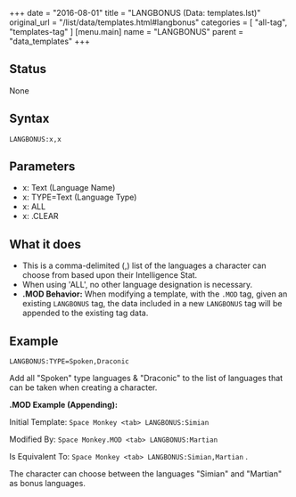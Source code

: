 +++
date = "2016-08-01"
title = "LANGBONUS (Data: templates.lst)"
original_url = "/list/data/templates.html#langbonus"
categories = [ "all-tag", "templates-tag" ]
[menu.main]
    name = "LANGBONUS"
    parent = "data_templates"
+++

## Status

None

## Syntax

`LANGBONUS:x,x`

## Parameters

-   x: Text (Language Name)
-   x: TYPE=Text (Language Type)
-   x: ALL
-   x: .CLEAR



What it does
------------

-   This is a comma-delimited (,) list of the languages a character can
    choose from based upon their Intelligence Stat.
-   When using 'ALL', no other language designation is necessary.
-   **.MOD Behavior:** When modifying a template, with the `.MOD` tag,
    given an existing `LANGBONUS` tag, the data included in a new
    `LANGBONUS` tag will be appended to the existing tag data.

Example
-------

`LANGBONUS:TYPE=Spoken,Draconic`

Add all "Spoken" type languages & "Draconic" to the list of languages
that can be taken when creating a character.

**.MOD Example (Appending):**

Initial Template: `Space Monkey <tab> LANGBONUS:Simian`

Modified By: `Space Monkey.MOD <tab> LANGBONUS:Martian`

Is Equivalent To: `Space Monkey <tab> LANGBONUS:Simian,Martian` .

The character can choose between the languages "Simian" and "Martian" as
bonus languages.

